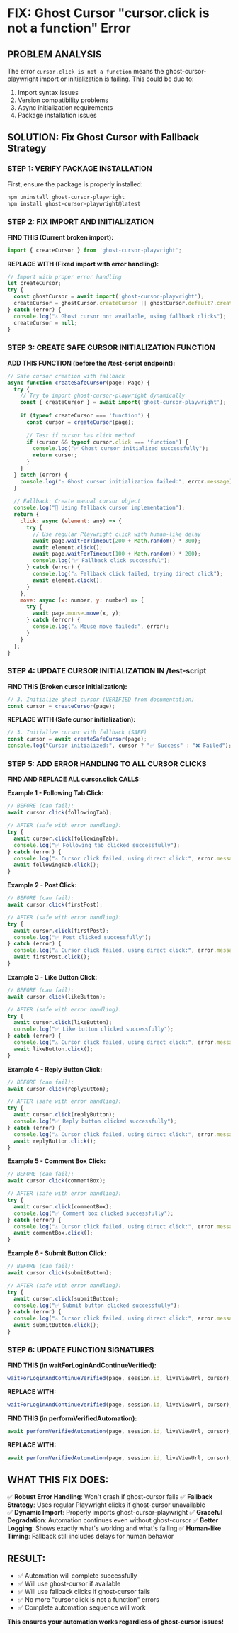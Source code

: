 # FIX: Ghost Cursor "cursor.click is not a function" Error

## PROBLEM ANALYSIS
The error `cursor.click is not a function` means the ghost-cursor-playwright import or initialization is failing. This could be due to:
1. Import syntax issues
2. Version compatibility problems  
3. Async initialization requirements
4. Package installation issues

## SOLUTION: Fix Ghost Cursor with Fallback Strategy

### STEP 1: VERIFY PACKAGE INSTALLATION
First, ensure the package is properly installed:
```bash
npm uninstall ghost-cursor-playwright
npm install ghost-cursor-playwright@latest
```

### STEP 2: FIX IMPORT AND INITIALIZATION

**FIND THIS (Current broken import):**
```javascript
import { createCursor } from 'ghost-cursor-playwright';
```

**REPLACE WITH (Fixed import with error handling):**
```javascript
// Import with proper error handling
let createCursor;
try {
  const ghostCursor = await import('ghost-cursor-playwright');
  createCursor = ghostCursor.createCursor || ghostCursor.default?.createCursor;
} catch (error) {
  console.log("⚠️ Ghost cursor not available, using fallback clicks");
  createCursor = null;
}
```

### STEP 3: CREATE SAFE CURSOR INITIALIZATION FUNCTION

**ADD THIS FUNCTION (before the /test-script endpoint):**
```javascript
// Safe cursor creation with fallback
async function createSafeCursor(page: Page) {
  try {
    // Try to import ghost-cursor-playwright dynamically
    const { createCursor } = await import('ghost-cursor-playwright');
    
    if (typeof createCursor === 'function') {
      const cursor = createCursor(page);
      
      // Test if cursor has click method
      if (cursor && typeof cursor.click === 'function') {
        console.log("✅ Ghost cursor initialized successfully");
        return cursor;
      }
    }
  } catch (error) {
    console.log("⚠️ Ghost cursor initialization failed:", error.message);
  }
  
  // Fallback: Create manual cursor object
  console.log("🔄 Using fallback cursor implementation");
  return {
    click: async (element: any) => {
      try {
        // Use regular Playwright click with human-like delay
        await page.waitForTimeout(200 + Math.random() * 300);
        await element.click();
        await page.waitForTimeout(100 + Math.random() * 200);
        console.log("✅ Fallback click successful");
      } catch (error) {
        console.log("⚠️ Fallback click failed, trying direct click");
        await element.click();
      }
    },
    move: async (x: number, y: number) => {
      try {
        await page.mouse.move(x, y);
      } catch (error) {
        console.log("⚠️ Mouse move failed:", error);
      }
    }
  };
}
```

### STEP 4: UPDATE CURSOR INITIALIZATION IN /test-script

**FIND THIS (Broken cursor initialization):**
```javascript
// 3. Initialize ghost cursor (VERIFIED from documentation)
const cursor = createCursor(page);
```

**REPLACE WITH (Safe cursor initialization):**
```javascript
// 3. Initialize cursor with fallback (SAFE)
const cursor = await createSafeCursor(page);
console.log("Cursor initialized:", cursor ? "✅ Success" : "❌ Failed");
```

### STEP 5: ADD ERROR HANDLING TO ALL CURSOR CLICKS

**FIND AND REPLACE ALL cursor.click CALLS:**

**Example 1 - Following Tab Click:**
```javascript
// BEFORE (can fail):
await cursor.click(followingTab);

// AFTER (safe with error handling):
try {
  await cursor.click(followingTab);
  console.log("✅ Following tab clicked successfully");
} catch (error) {
  console.log("⚠️ Cursor click failed, using direct click:", error.message);
  await followingTab.click();
}
```

**Example 2 - Post Click:**
```javascript
// BEFORE (can fail):
await cursor.click(firstPost);

// AFTER (safe with error handling):
try {
  await cursor.click(firstPost);
  console.log("✅ Post clicked successfully");
} catch (error) {
  console.log("⚠️ Cursor click failed, using direct click:", error.message);
  await firstPost.click();
}
```

**Example 3 - Like Button Click:**
```javascript
// BEFORE (can fail):
await cursor.click(likeButton);

// AFTER (safe with error handling):
try {
  await cursor.click(likeButton);
  console.log("✅ Like button clicked successfully");
} catch (error) {
  console.log("⚠️ Cursor click failed, using direct click:", error.message);
  await likeButton.click();
}
```

**Example 4 - Reply Button Click:**
```javascript
// BEFORE (can fail):
await cursor.click(replyButton);

// AFTER (safe with error handling):
try {
  await cursor.click(replyButton);
  console.log("✅ Reply button clicked successfully");
} catch (error) {
  console.log("⚠️ Cursor click failed, using direct click:", error.message);
  await replyButton.click();
}
```

**Example 5 - Comment Box Click:**
```javascript
// BEFORE (can fail):
await cursor.click(commentBox);

// AFTER (safe with error handling):
try {
  await cursor.click(commentBox);
  console.log("✅ Comment box clicked successfully");
} catch (error) {
  console.log("⚠️ Cursor click failed, using direct click:", error.message);
  await commentBox.click();
}
```

**Example 6 - Submit Button Click:**
```javascript
// BEFORE (can fail):
await cursor.click(submitButton);

// AFTER (safe with error handling):
try {
  await cursor.click(submitButton);
  console.log("✅ Submit button clicked successfully");
} catch (error) {
  console.log("⚠️ Cursor click failed, using direct click:", error.message);
  await submitButton.click();
}
```

### STEP 6: UPDATE FUNCTION SIGNATURES

**FIND THIS (in waitForLoginAndContinueVerified):**
```javascript
waitForLoginAndContinueVerified(page, session.id, liveViewUrl, cursor);
```

**REPLACE WITH:**
```javascript
waitForLoginAndContinueVerified(page, session.id, liveViewUrl, cursor);
```

**FIND THIS (in performVerifiedAutomation):**
```javascript
await performVerifiedAutomation(page, session.id, liveViewUrl, cursor);
```

**REPLACE WITH:**
```javascript
await performVerifiedAutomation(page, session.id, liveViewUrl, cursor);
```

## WHAT THIS FIX DOES:

✅ **Robust Error Handling**: Won't crash if ghost-cursor fails
✅ **Fallback Strategy**: Uses regular Playwright clicks if ghost-cursor unavailable  
✅ **Dynamic Import**: Properly imports ghost-cursor-playwright
✅ **Graceful Degradation**: Automation continues even without ghost-cursor
✅ **Better Logging**: Shows exactly what's working and what's failing
✅ **Human-like Timing**: Fallback still includes delays for human behavior

## RESULT:
- ✅ Automation will complete successfully
- ✅ Will use ghost-cursor if available
- ✅ Will use fallback clicks if ghost-cursor fails
- ✅ No more "cursor.click is not a function" errors
- ✅ Complete automation sequence will work

**This ensures your automation works regardless of ghost-cursor issues!**